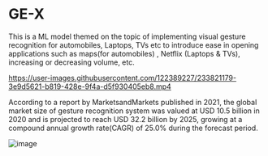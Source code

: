 # GE-X
This is a ML model themed on the topic of implementing visual gesture recognition for automobiles, Laptops, TVs etc to introduce ease in opening applications 
such as maps(for automobiles) , Netflix (Laptops &amp; TVs), increasing or decreasing volume, etc.

https://user-images.githubusercontent.com/122389227/233821179-3e9d5621-b819-428e-9f4a-d5f930405eb8.mp4

According to a report by MarketsandMarkets published in 2021, the global market size of gesture recognition system 
was valued at USD 10.5 billion in 2020 and is projected to reach USD 32.2 billion by 2025, growing at a compound
annual growth rate(CAGR) of 25.0% during the forecast period.

![image](https://user-images.githubusercontent.com/122389227/233821194-16b39aa5-2bcc-49f2-859e-fc7751f6cbc5.png)




